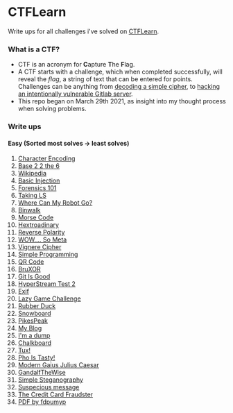 # CTFLearn
Write ups for all challenges i've solved on [CTFLearn](https://ctflearn.com).

### What is a CTF?
- CTF is an acronym for **C**apture **T**he **F**lag. <br />
- A CTF starts with a challenge, which when completed successfully, will reveal the *flag*, a string of text that can be entered for points. <br />
Challenges can be anything from [decoding a simple cipher](https://github.com/XNUConner/CTFLearn/tree/master/challenges/suspecious_message), to [hacking an intentionally vulnerable Gitlab server](https://www.youtube.com/watch?v=LrLJuyAdoAg). <br />
- This repo began on March 29th 2021, as insight into my thought process when solving problems. <br />

### Write ups
#### Easy (Sorted most solves -> least solves)
1. [Character Encoding](https://github.com/XNUConner/CTFLearn/tree/master/challenges/character_encoding) <br/>
2. [Base 2 2 the 6](https://github.com/XNUConner/CTFLearn/tree/master/challenges/base_2_2_the_6) <br />
3. [Wikipedia](https://github.com/XNUConner/CTFLearn/tree/master/challenges/wikipedia) <br />
4. [Basic Injection](https://github.com/XNUConner/CTFLearn/tree/master/challenges/basic_injection) <br />
5. [Forensics 101](https://github.com/XNUConner/CTFLearn/tree/master/challenges/forensics_101) <br />
6. [Taking LS](https://github.com/XNUConner/CTFLearn/tree/master/challenges/taking_ls) <br />
7. [Where Can My Robot Go?](https://github.com/XNUConner/CTFLearn/tree/master/challenges/where_can_my_robot_go) <br />
8. [Binwalk](https://github.com/XNUConner/CTFLearn/tree/master/challenges/binwalk) <br />
9. [Morse Code](https://github.com/XNUConner/CTFLearn/tree/master/challenges/morse_code) <br />
10. [Hextroadinary](https://github.com/XNUConner/CTFLearn/tree/master/challenges/hextroadinary) <br />
11. [Reverse Polarity](https://github.com/XNUConner/CTFLearn/tree/master/challenges/reverse_polarity) <br />
12. [WOW.... So Meta](https://github.com/XNUConner/CTFLearn/tree/master/challenges/wow_so_meta) <br />
13. [Vignere Cipher](https://github.com/XNUConner/CTFLearn/tree/master/challenges/vignere_cipher) <br />
14. [Simple Programming](https://github.com/XNUConner/CTFLearn/tree/master/challenges/simple_programming) <br />
15. [QR Code](https://github.com/XNUConner/CTFLearn/tree/master/challenges/qr_code) <br />
16. [BruXOR](https://github.com/XNUConner/CTFLearn/tree/master/challenges/bruxor) <br />
17. [Git Is Good](https://github.com/XNUConner/CTFLearn/tree/master/challenges/git_is_good) <br />
18. [HyperStream Test 2](https://github.com/XNUConner/CTFLearn/tree/master/challenges/hyperstream_test_2) <br />
19. [Exif](https://github.com/XNUConner/CTFLearn/tree/master/challenges/exif) <br />
20. [Lazy Game Challenge](https://github.com/XNUConner/CTFLearn/tree/master/challenges/lazy_game_challenge) <br />
21. [Rubber Duck](https://github.com/XNUConner/CTFLearn/tree/master/challenges/rubber_duck) <br />
22. [Snowboard](https://github.com/XNUConner/CTFLearn/tree/master/challenges/snowboard) <br />
23. [PikesPeak](https://github.com/XNUConner/CTFLearn/tree/master/challenges/pikespeak) <br />
24. [My Blog](https://github.com/XNUConner/CTFLearn/tree/master/challenges/my_blog) <br />
25. [I'm a dump](https://github.com/XNUConner/CTFLearn/tree/master/challenges/im_a_dump) <br />
26. [Chalkboard](https://github.com/XNUConner/CTFLearn/tree/master/challenges/chalkboard) <br />
27. [Tux!](https://github.com/XNUConner/CTFLearn/tree/master/challenges/tux) <br />
28. [Pho Is Tasty!](https://github.com/XNUConner/CTFLearn/tree/master/challenges/pho_is_tasty) <br />
29. [Modern Gaius Julius Caesar](https://github.com/XNUConner/CTFLearn/tree/master/challenges/modern_gaius_julius_caesar) <br />
30. [GandalfTheWise](https://github.com/XNUConner/CTFLearn/tree/master/challenges/gandalfthewise) <br />
31. [Simple Steganography](https://github.com/XNUConner/CTFLearn/tree/master/challenges/simple_steganography) <br />
32. [Suspecious message](https://github.com/XNUConner/CTFLearn/tree/master/challenges/suspecious_message) <br />
33. [The Credit Card Fraudster](https://github.com/XNUConner/CTFLearn/tree/master/challenges/the_credit_card_fraudster) <br />
34. [PDF by fdpumyp](https://github.com/XNUConner/CTFLearn/tree/master/challenges/pdf_by_fdpumyp) <br />
